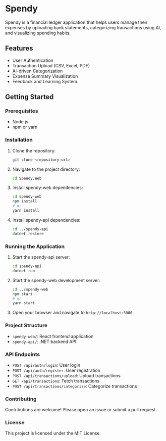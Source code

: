 # Spendy

Spendy is a financial ledger application that helps users manage their expenses by uploading bank statements, categorizing transactions using AI, and visualizing spending habits.

## Features

- User Authentication
- Transaction Upload (CSV, Excel, PDF)
- AI-driven Categorization
- Expense Summary Visualization
- Feedback and Learning System

## Getting Started

### Prerequisites

- Node.js
- npm or yarn

### Installation

1. Clone the repository:

   ```sh
   git clone <repository-url>
   ```

2. Navigate to the project directory:

   ```sh
   cd Spendy.Web
   ```

3. Install spendy-web dependencies:
   ```sh
   cd spendy-web
   npm install
   # or
   yarn install
   ```
4. Install spendy-api dependencies:
   ```sh
   cd ../spendy-api
   dotnet restore
   ```

### Running the Application

1. Start the spendy-api server:

   ```sh
   cd spendy-api
   dotnet run
   ```

2. Start the spendy-web development server:

   ```sh
   cd ../spendy-web
   npm start
   # or
   yarn start
   ```

3. Open your browser and navigate to `http://localhost:3000`.

### Project Structure

- `spendy-web/`: React frontend application
- `spendy-api/`: .NET backend API

### API Endpoints

- `POST /api/auth/login`: User login
- `POST /api/auth/register`: User registration
- `POST /api/transactions/upload`: Upload transactions
- `GET /api/transactions`: Fetch transactions
- `POST /api/transactions/categorize`: Categorize transactions

### Contributing

Contributions are welcome! Please open an issue or submit a pull request.

### License

This project is licensed under the MIT License.
